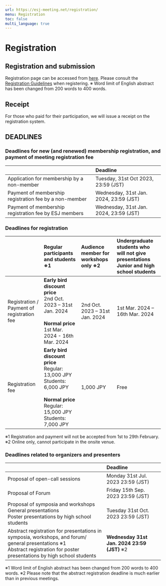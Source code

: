 ```yaml
---
url: https://esj-meeting.net/registration/
menu: Registration
toc: false
multi_language: true
---
```


# Registration

## Registration and submission

Registration page can be accessed from [here](https://iap-jp.org/esj/conf/login_en.php).
Please consult the [Registration Guidelines](registration_guidelines) when registering.
※ Word limit of English abstract has been changed from 200 words to 400 words.

## Receipt

For those who paid for their participation, we will issue a receipt on the registration system.

## DEADLINES

### Deadlines for new (and renewed) membership registration, and payment of meeting registration fee

|                                                        | Deadline                               |
| :----------------------------------------------------- | :------------------------------------- |
| Application for membership by a non-member             | Tuesday, 31st Oct 2023, 23:59 (JST)    |
| Payment of membership registration fee by a non-member | Wednesday, 31st Jan. 2024, 23:59 (JST) |
| Payment of membership registration fee by ESJ members  | Wednesday, 31st Jan. 2024, 23:59 (JST) |

### Deadlines for registration

|                                            | Regular participants and students ※1                                                                                                             | Audience member for workshops only ※2 | Undergraduate students who will not give presentations<br>Junior and high school students |
| :----------------------------------------- | :------------------------------------------------------------------------------------------------------------------------------------------------ | :------------------------------------- | :---------------------------------------------------------------------------------------- |
| Registration / Payment of registration fee | **Early bird discount price**<br>2nd Oct. 2023 – 31st Jan. 2024<br><br>**Normal price**<br>1st Mar. 2024 - 16th Mar. 2024                         | 2nd Oct. 2023 – 31st Jan. 2024         | 1st Mar. 2024 – 16th Mar. 2024                                                            |
| Registration fee                           | **Early bird discount price**<br>Regular: 13,000 JPY<br>Students: 6,000 JPY<br><br>**Normal price**<br>Regular: 15,000 JPY<br>Students: 7,000 JPY | 1,000 JPY                              | Free                                                                                      |

※1 Registration and payment will not be accepted from 1st to 29th February.
※2 Online only, cannot participate in the onsite venue.

### Deadlines related to organizers and presenters

|                                                                                                                                                                                | Deadline                                     |
| :----------------------------------------------------------------------------------------------------------------------------------------------------------------------------- | :------------------------------------------- |
| Proposal of open-call sessions                                                                                                                                                 | Monday 31st Jul. 2023 23:59 (JST)            |
| Proposal of Forum                                                                                                                                                              | Friday 15th Sep. 2023 23:59 (JST)            |
| Proposal of symposia and workshops <br>General presentations<br>Poster presentations by high school students                                                                   | Tuesday 31st Oct. 2023 23:59 (JST)           |
| Abstract registration for presentations in symposia, workshops, and forum/ general presentations ※1<br>Abstract registration for poster presentations by high school students | **Wednesday 31st Jan. 2024 23:59 (JST)** ※2 |

※1 Word limit of English abstract has been changed from 200 words to 400 words.
※2 Please note that the abstract registration deadline is much earlier than in previous meetings.
